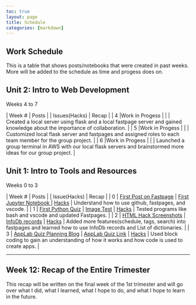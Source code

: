 ```yaml
---
toc: true
layout: page
title: Schedule
categories: [markdown]
---
```


## Work Schedule

This is a table that shows posts/notebooks that were created in past weeks. More will be added to the schedule as time and progess does on.

## Unit 2: Intro to Web Development
Weeks 4 to 7

| Week # | Posts | | Issues(Hacks) | Recap |
| 4 |Work in Progess | | | Created a local server using flask and a local fastpage server and gained knowledge about the importance of collaboration. |
| 5 |Work in Progess | | | Customized local flask server and fastpages and assigned roles to each team member for the group project. |
| 6 |Work in Progess | | | Launched a group terminal in AWS with our local flask servers and brainstormed more ideas for our group project. |

## Unit 1: Intro to Tools and Resources
Weeks 0 to 3

| Week # | Posts |  | Issue(Hacks) | Recap |
| 0 | [First Post on Fastpage](https://q-tipwithaface.github.io/Q-tip/2022/08/21/Lucas-First-Post.html) | [First Jupyter Notebook ](https://q-tipwithaface.github.io/Q-tip/fastpages/jupyter/python/2022/08/21/Lucas-First-Notebook-v2.html) | [Hacks](https://github.com/Q-tipwithaface/Q-tip/issues/3) | Understand how to use github, fastpages, and vscode. |
| 1 | [First Python Quiz](https://q-tipwithaface.github.io/Q-tip/2022/08/28/python_quiz.html) | [Image Test](https://q-tipwithaface.github.io/Q-tip/markdown/2022/08/29/postwithimage.html) | [Hacks](https://github.com/Q-tipwithaface/Q-tip/issues/4) | Tested programs like bash and vscode and updated Fastpages. |
| 2 | [HTML Hack Screenshots](https://q-tipwithaface.github.io/Q-tip/2022/09/02/Screenshot-of-temporarily-remote-theme.html) | [InfoDb records](https://q-tipwithaface.github.io/Q-tip/fastpages/python/2022/08/30/Lucas_Python_list_title.html) | [Hacks](https://github.com/Q-tipwithaface/Q-tip/issues/5) | Added more features(schedule, tags, search) into fastpages and learned how to use InfoDb records and List of dictionaries. |
| 3 | [AppLab Quiz Planning Blog](https://q-tipwithaface.github.io/Q-tip/fastpages/code/2022/09/07/AppLab_Quiz_BlogPost.html) | [AppLab Quiz Link](https://studio.code.org/projects/applab/eYExFipdz49-dFpWwSDa8qmrQMVj0V4wOe8B13RBTkg) | [Hacks](https://github.com/Q-tipwithaface/Q-tip/issues/6) | Used block coding to gain an understanding of how it works and how code is used to create apps. |

---
Week 12: Recap of the Entire Trimester
---

This recap will be written on the final week of the 1st trimester and will go over what I did, what I learned, what I hope to do, and what I hope to learn in the future.
